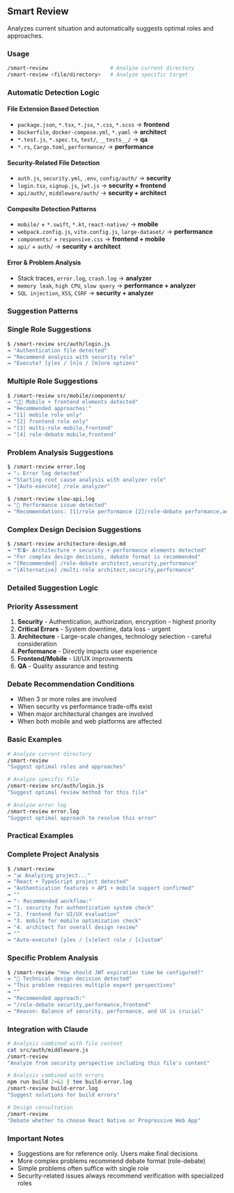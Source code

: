 ## Smart Review

Analyzes current situation and automatically suggests optimal roles and approaches.

### Usage

```bash
/smart-review                    # Analyze current directory
/smart-review <file/directory>   # Analyze specific target
```

### Automatic Detection Logic

#### File Extension Based Detection

- `package.json`, `*.tsx`, `*.jsx`, `*.css`, `*.scss` → **frontend**
- `Dockerfile`, `docker-compose.yml`, `*.yaml` → **architect**
- `*.test.js`, `*.spec.ts`, `test/`, `__tests__/` → **qa**
- `*.rs`, `Cargo.toml`, `performance/` → **performance**

#### Security-Related File Detection

- `auth.js`, `security.yml`, `.env`, `config/auth/` → **security**
- `login.tsx`, `signup.js`, `jwt.js` → **security + frontend**
- `api/auth/`, `middleware/auth/` → **security + architect**

#### Composite Detection Patterns

- `mobile/` + `*.swift`, `*.kt`, `react-native/` → **mobile**
- `webpack.config.js`, `vite.config.js`, `large-dataset/` → **performance**
- `components/` + `responsive.css` → **frontend + mobile**
- `api/` + `auth/` → **security + architect**

#### Error & Problem Analysis

- Stack traces, `error.log`, `crash.log` → **analyzer**
- `memory leak`, `high CPU`, `slow query` → **performance + analyzer**
- `SQL injection`, `XSS`, `CSRF` → **security + analyzer**

### Suggestion Patterns

### Single Role Suggestions

```bash
$ /smart-review src/auth/login.js
→ "Authentication file detected"
→ "Recommend analysis with security role"
→ "Execute? [y]es / [n]o / [m]ore options"
```

### Multiple Role Suggestions

```bash
$ /smart-review src/mobile/components/
→ "📱🎨 Mobile + frontend elements detected"
→ "Recommended approaches:"
→ "[1] mobile role only"
→ "[2] frontend role only"  
→ "[3] multi-role mobile,frontend"
→ "[4] role-debate mobile,frontend"
```

### Problem Analysis Suggestions

```bash
$ /smart-review error.log
→ "⚠️ Error log detected"
→ "Starting root cause analysis with analyzer role"
→ "[Auto-execute] /role analyzer"

$ /smart-review slow-api.log
→ "🐌 Performance issue detected"
→ "Recommendations: [1]/role performance [2]/role-debate performance,analyzer"
```

### Complex Design Decision Suggestions

```bash
$ /smart-review architecture-design.md
→ "🏗️🔒⚡ Architecture + security + performance elements detected"
→ "For complex design decisions, debate format is recommended"
→ "[Recommended] /role-debate architect,security,performance"
→ "[Alternative] /multi-role architect,security,performance"
```

### Detailed Suggestion Logic

### Priority Assessment

1. **Security** - Authentication, authorization, encryption - highest priority
2. **Critical Errors** - System downtime, data loss - urgent
3. **Architecture** - Large-scale changes, technology selection - careful consideration
4. **Performance** - Directly impacts user experience
5. **Frontend/Mobile** - UI/UX improvements
6. **QA** - Quality assurance and testing

### Debate Recommendation Conditions

- When 3 or more roles are involved
- When security vs performance trade-offs exist
- When major architectural changes are involved
- When both mobile and web platforms are affected

### Basic Examples

```bash
# Analyze current directory
/smart-review
"Suggest optimal roles and approaches"

# Analyze specific file
/smart-review src/auth/login.js
"Suggest optimal review method for this file"

# Analyze error log
/smart-review error.log
"Suggest optimal approach to resolve this error"
```

### Practical Examples

### Complete Project Analysis

```bash
$ /smart-review
→ "📊 Analyzing project..."
→ "React + TypeScript project detected"
→ "Authentication features + API + mobile support confirmed"
→ ""
→ "💡 Recommended workflow:"
→ "1. security for authentication system check"
→ "2. frontend for UI/UX evaluation"
→ "3. mobile for mobile optimization check"
→ "4. architect for overall design review"
→ ""
→ "Auto-execute? [y]es / [s]elect role / [c]ustom"
```

### Specific Problem Analysis

```bash
$ /smart-review "How should JWT expiration time be configured?"
→ "🤔 Technical design decision detected"
→ "This problem requires multiple expert perspectives"
→ ""
→ "Recommended approach:"
→ "/role-debate security,performance,frontend"
→ "Reason: Balance of security, performance, and UX is crucial"
```

### Integration with Claude

```bash
# Analysis combined with file content
cat src/auth/middleware.js
/smart-review
"Analyze from security perspective including this file's content"

# Analysis combined with errors
npm run build 2>&1 | tee build-error.log
/smart-review build-error.log
"Suggest solutions for build errors"

# Design consultation
/smart-review
"Debate whether to choose React Native or Progressive Web App"
```

### Important Notes

- Suggestions are for reference only. Users make final decisions
- More complex problems recommend debate format (role-debate)
- Simple problems often suffice with single role
- Security-related issues always recommend verification with specialized roles
